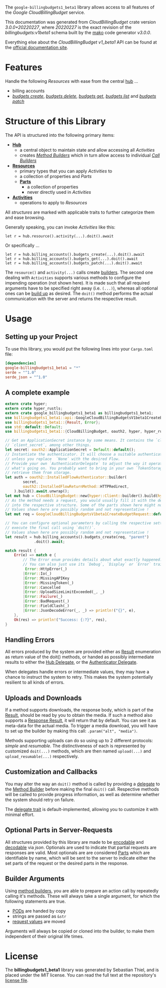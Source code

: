 <!---
DO NOT EDIT !
This file was generated automatically from 'src/mako/api/README.md.mako'
DO NOT EDIT !
-->
The `google-billingbudgets1_beta1` library allows access to all features of the *Google CloudBillingBudget* service.

This documentation was generated from *CloudBillingBudget* crate version *3.0.0+20220227*, where *20220227* is the exact revision of the *billingbudgets:v1beta1* schema built by the [mako](http://www.makotemplates.org/) code generator *v3.0.0*.

Everything else about the *CloudBillingBudget* *v1_beta1* API can be found at the
[official documentation site](https://cloud.google.com/billing/docs/how-to/budget-api-overview).
# Features

Handle the following *Resources* with ease from the central [hub](https://docs.rs/google-billingbudgets1_beta1/3.0.0+20220227/google_billingbudgets1_beta1/CloudBillingBudget) ... 

* billing accounts
 * [*budgets create*](https://docs.rs/google-billingbudgets1_beta1/3.0.0+20220227/google_billingbudgets1_beta1/api::BillingAccountBudgetCreateCall), [*budgets delete*](https://docs.rs/google-billingbudgets1_beta1/3.0.0+20220227/google_billingbudgets1_beta1/api::BillingAccountBudgetDeleteCall), [*budgets get*](https://docs.rs/google-billingbudgets1_beta1/3.0.0+20220227/google_billingbudgets1_beta1/api::BillingAccountBudgetGetCall), [*budgets list*](https://docs.rs/google-billingbudgets1_beta1/3.0.0+20220227/google_billingbudgets1_beta1/api::BillingAccountBudgetListCall) and [*budgets patch*](https://docs.rs/google-billingbudgets1_beta1/3.0.0+20220227/google_billingbudgets1_beta1/api::BillingAccountBudgetPatchCall)




# Structure of this Library

The API is structured into the following primary items:

* **[Hub](https://docs.rs/google-billingbudgets1_beta1/3.0.0+20220227/google_billingbudgets1_beta1/CloudBillingBudget)**
    * a central object to maintain state and allow accessing all *Activities*
    * creates [*Method Builders*](https://docs.rs/google-billingbudgets1_beta1/3.0.0+20220227/google_billingbudgets1_beta1/client::MethodsBuilder) which in turn
      allow access to individual [*Call Builders*](https://docs.rs/google-billingbudgets1_beta1/3.0.0+20220227/google_billingbudgets1_beta1/client::CallBuilder)
* **[Resources](https://docs.rs/google-billingbudgets1_beta1/3.0.0+20220227/google_billingbudgets1_beta1/client::Resource)**
    * primary types that you can apply *Activities* to
    * a collection of properties and *Parts*
    * **[Parts](https://docs.rs/google-billingbudgets1_beta1/3.0.0+20220227/google_billingbudgets1_beta1/client::Part)**
        * a collection of properties
        * never directly used in *Activities*
* **[Activities](https://docs.rs/google-billingbudgets1_beta1/3.0.0+20220227/google_billingbudgets1_beta1/client::CallBuilder)**
    * operations to apply to *Resources*

All *structures* are marked with applicable traits to further categorize them and ease browsing.

Generally speaking, you can invoke *Activities* like this:

```Rust,ignore
let r = hub.resource().activity(...).doit().await
```

Or specifically ...

```ignore
let r = hub.billing_accounts().budgets_create(...).doit().await
let r = hub.billing_accounts().budgets_get(...).doit().await
let r = hub.billing_accounts().budgets_patch(...).doit().await
```

The `resource()` and `activity(...)` calls create [builders][builder-pattern]. The second one dealing with `Activities` 
supports various methods to configure the impending operation (not shown here). It is made such that all required arguments have to be 
specified right away (i.e. `(...)`), whereas all optional ones can be [build up][builder-pattern] as desired.
The `doit()` method performs the actual communication with the server and returns the respective result.

# Usage

## Setting up your Project

To use this library, you would put the following lines into your `Cargo.toml` file:

```toml
[dependencies]
google-billingbudgets1_beta1 = "*"
serde = "^1.0"
serde_json = "^1.0"
```

## A complete example

```Rust
extern crate hyper;
extern crate hyper_rustls;
extern crate google_billingbudgets1_beta1 as billingbudgets1_beta1;
use billingbudgets1_beta1::api::GoogleCloudBillingBudgetsV1beta1CreateBudgetRequest;
use billingbudgets1_beta1::{Result, Error};
use std::default::Default;
use billingbudgets1_beta1::{CloudBillingBudget, oauth2, hyper, hyper_rustls};

// Get an ApplicationSecret instance by some means. It contains the `client_id` and 
// `client_secret`, among other things.
let secret: oauth2::ApplicationSecret = Default::default();
// Instantiate the authenticator. It will choose a suitable authentication flow for you, 
// unless you replace  `None` with the desired Flow.
// Provide your own `AuthenticatorDelegate` to adjust the way it operates and get feedback about 
// what's going on. You probably want to bring in your own `TokenStorage` to persist tokens and
// retrieve them from storage.
let auth = oauth2::InstalledFlowAuthenticator::builder(
        secret,
        oauth2::InstalledFlowReturnMethod::HTTPRedirect,
    ).build().await.unwrap();
let mut hub = CloudBillingBudget::new(hyper::Client::builder().build(hyper_rustls::HttpsConnector::with_native_roots()), auth);
// As the method needs a request, you would usually fill it with the desired information
// into the respective structure. Some of the parts shown here might not be applicable !
// Values shown here are possibly random and not representative !
let mut req = GoogleCloudBillingBudgetsV1beta1CreateBudgetRequest::default();

// You can configure optional parameters by calling the respective setters at will, and
// execute the final call using `doit()`.
// Values shown here are possibly random and not representative !
let result = hub.billing_accounts().budgets_create(req, "parent")
             .doit().await;

match result {
    Err(e) => match e {
        // The Error enum provides details about what exactly happened.
        // You can also just use its `Debug`, `Display` or `Error` traits
         Error::HttpError(_)
        |Error::Io(_)
        |Error::MissingAPIKey
        |Error::MissingToken(_)
        |Error::Cancelled
        |Error::UploadSizeLimitExceeded(_, _)
        |Error::Failure(_)
        |Error::BadRequest(_)
        |Error::FieldClash(_)
        |Error::JsonDecodeError(_, _) => println!("{}", e),
    },
    Ok(res) => println!("Success: {:?}", res),
}

```
## Handling Errors

All errors produced by the system are provided either as [Result](https://docs.rs/google-billingbudgets1_beta1/3.0.0+20220227/google_billingbudgets1_beta1/client::Result) enumeration as return value of
the doit() methods, or handed as possibly intermediate results to either the 
[Hub Delegate](https://docs.rs/google-billingbudgets1_beta1/3.0.0+20220227/google_billingbudgets1_beta1/client::Delegate), or the [Authenticator Delegate](https://docs.rs/yup-oauth2/*/yup_oauth2/trait.AuthenticatorDelegate.html).

When delegates handle errors or intermediate values, they may have a chance to instruct the system to retry. This 
makes the system potentially resilient to all kinds of errors.

## Uploads and Downloads
If a method supports downloads, the response body, which is part of the [Result](https://docs.rs/google-billingbudgets1_beta1/3.0.0+20220227/google_billingbudgets1_beta1/client::Result), should be
read by you to obtain the media.
If such a method also supports a [Response Result](https://docs.rs/google-billingbudgets1_beta1/3.0.0+20220227/google_billingbudgets1_beta1/client::ResponseResult), it will return that by default.
You can see it as meta-data for the actual media. To trigger a media download, you will have to set up the builder by making
this call: `.param("alt", "media")`.

Methods supporting uploads can do so using up to 2 different protocols: 
*simple* and *resumable*. The distinctiveness of each is represented by customized 
`doit(...)` methods, which are then named `upload(...)` and `upload_resumable(...)` respectively.

## Customization and Callbacks

You may alter the way an `doit()` method is called by providing a [delegate](https://docs.rs/google-billingbudgets1_beta1/3.0.0+20220227/google_billingbudgets1_beta1/client::Delegate) to the 
[Method Builder](https://docs.rs/google-billingbudgets1_beta1/3.0.0+20220227/google_billingbudgets1_beta1/client::CallBuilder) before making the final `doit()` call. 
Respective methods will be called to provide progress information, as well as determine whether the system should 
retry on failure.

The [delegate trait](https://docs.rs/google-billingbudgets1_beta1/3.0.0+20220227/google_billingbudgets1_beta1/client::Delegate) is default-implemented, allowing you to customize it with minimal effort.

## Optional Parts in Server-Requests

All structures provided by this library are made to be [encodable](https://docs.rs/google-billingbudgets1_beta1/3.0.0+20220227/google_billingbudgets1_beta1/client::RequestValue) and 
[decodable](https://docs.rs/google-billingbudgets1_beta1/3.0.0+20220227/google_billingbudgets1_beta1/client::ResponseResult) via *json*. Optionals are used to indicate that partial requests are responses 
are valid.
Most optionals are are considered [Parts](https://docs.rs/google-billingbudgets1_beta1/3.0.0+20220227/google_billingbudgets1_beta1/client::Part) which are identifiable by name, which will be sent to 
the server to indicate either the set parts of the request or the desired parts in the response.

## Builder Arguments

Using [method builders](https://docs.rs/google-billingbudgets1_beta1/3.0.0+20220227/google_billingbudgets1_beta1/client::CallBuilder), you are able to prepare an action call by repeatedly calling it's methods.
These will always take a single argument, for which the following statements are true.

* [PODs][wiki-pod] are handed by copy
* strings are passed as `&str`
* [request values](https://docs.rs/google-billingbudgets1_beta1/3.0.0+20220227/google_billingbudgets1_beta1/client::RequestValue) are moved

Arguments will always be copied or cloned into the builder, to make them independent of their original life times.

[wiki-pod]: http://en.wikipedia.org/wiki/Plain_old_data_structure
[builder-pattern]: http://en.wikipedia.org/wiki/Builder_pattern
[google-go-api]: https://github.com/google/google-api-go-client

# License
The **billingbudgets1_beta1** library was generated by Sebastian Thiel, and is placed 
under the *MIT* license.
You can read the full text at the repository's [license file][repo-license].

[repo-license]: https://github.com/Byron/google-apis-rsblob/main/LICENSE.md
